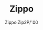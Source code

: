 ---
designer: Pedrali R&D
description: "Zippo%20collection%20is%20composed%20by%20comfortable%20sofas%20conceived%20for%20lounge%20and%20informal%20meetigs%20areas.%20A%20niche%20of%20privacy%20protected%20by%20high%20sides%20that%20ensure%20a%20good%20soundproof%20capacity.%20Two%20seats%20upholstered%20sofa%20in%20polyurethane%20injected%20foam%20with%20variable%20density%20and%20steel%20tube%20frame%20%D8%2016mm.%20Height%3A%201000mm."
image_primary: img/Zippo_ZIP2P-100_02_zoom.jpg
image_secondary: img/Zippo_ZIP2P-100_01_zoom.jpg
manufacturer: Pedrali
href: https://www.pedrali.it/en/products/catalog/Chair-ZIPPO-ZIP2P-100/
subtitle: Zippo Zip2P/100
title: Zippo
image_thumb: img/Zippo_ZIP2P-100_cover.jpg
tags: 
  - pedrali
  - modular-seating
category: modular-seating
slug: /manufacturers/pedrali/modular-seating/pedrali-r-d-zippo
---